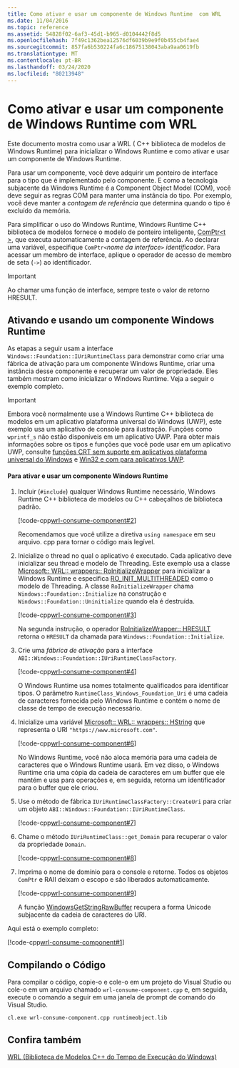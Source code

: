 ```yaml
---
title: Como ativar e usar um componente de Windows Runtime  com WRL
ms.date: 11/04/2016
ms.topic: reference
ms.assetid: 54828f02-6af3-45d1-b965-d0104442f8d5
ms.openlocfilehash: 7f49c1362bea12576df6039b9e9f0b455cb4fae4
ms.sourcegitcommit: 857fa6b530224fa6c18675138043aba9aa0619fb
ms.translationtype: MT
ms.contentlocale: pt-BR
ms.lasthandoff: 03/24/2020
ms.locfileid: "80213948"
---
```

# <a name="how-to-activate-and-use-a-windows-runtime-component-using-wrl"></a>Como ativar e usar um componente de Windows Runtime  com WRL

Este documento mostra como usar a WRL ( C++ biblioteca de modelos de Windows Runtime) para inicializar o Windows Runtime e como ativar e usar um componente de Windows Runtime.

Para usar um componente, você deve adquirir um ponteiro de interface para o tipo que é implementado pelo componente. E como a tecnologia subjacente da Windows Runtime é a Component Object Model (COM), você deve seguir as regras COM para manter uma instância do tipo. Por exemplo, você deve manter a *contagem de referência* que determina quando o tipo é excluído da memória.

Para simplificar o uso do Windows Runtime, Windows Runtime C++ biblioteca de modelos fornece o modelo de ponteiro inteligente, [ComPtr\<t >](comptr-class.md), que executa automaticamente a contagem de referência. Ao declarar uma variável, especifique `ComPtr<`*nome da interface*`>` *identificador*. Para acessar um membro de interface, aplique o operador de acesso de membro de seta (`->`) ao identificador.

> [!IMPORTANT]
> Ao chamar uma função de interface, sempre teste o valor de retorno HRESULT.

## <a name="activating-and-using-a-windows-runtime-component"></a>Ativando e usando um componente Windows Runtime

As etapas a seguir usam a interface `Windows::Foundation::IUriRuntimeClass` para demonstrar como criar uma fábrica de ativação para um componente Windows Runtime, criar uma instância desse componente e recuperar um valor de propriedade. Eles também mostram como inicializar o Windows Runtime. Veja a seguir o exemplo completo.

> [!IMPORTANT]
> Embora você normalmente use a Windows Runtime C++ biblioteca de modelos em um aplicativo plataforma universal do Windows (UWP), este exemplo usa um aplicativo de console para ilustração. Funções como `wprintf_s` não estão disponíveis em um aplicativo UWP. Para obter mais informações sobre os tipos e funções que você pode usar em um aplicativo UWP, consulte [funções CRT sem suporte em aplicativos plataforma universal do Windows](../../cppcx/crt-functions-not-supported-in-universal-windows-platform-apps.md) e [Win32 e com para aplicativos UWP](/uwp/win32-and-com/win32-and-com-for-uwp-apps).

#### <a name="to-activate-and-use-a-windows-runtime-component"></a>Para ativar e usar um componente Windows Runtime

1. Incluir (`#include`) qualquer Windows Runtime necessário, Windows Runtime C++ biblioteca de modelos ou C++ cabeçalhos de biblioteca padrão.

   [!code-cpp[wrl-consume-component#2](../codesnippet/CPP/how-to-activate-and-use-a-windows-runtime-component-using-wrl_1.cpp)]

   Recomendamos que você utilize a diretiva `using namespace` em seu arquivo. cpp para tornar o código mais legível.

2. Inicialize o thread no qual o aplicativo é executado. Cada aplicativo deve inicializar seu thread e modelo de Threading. Este exemplo usa a classe [Microsoft:: WRL:: wrappers:: RoInitializeWrapper](roinitializewrapper-class.md) para inicializar a Windows Runtime e especifica [RO_INIT_MULTITHREADED](/windows/win32/api/roapi/ne-roapi-ro_init_type) como o modelo de Threading. A classe `RoInitializeWrapper` chama `Windows::Foundation::Initialize` na construção e `Windows::Foundation::Uninitialize` quando ela é destruída.

   [!code-cpp[wrl-consume-component#3](../codesnippet/CPP/how-to-activate-and-use-a-windows-runtime-component-using-wrl_2.cpp)]

   Na segunda instrução, o operador [RoInitializeWrapper:: HRESULT](roinitializewrapper-class.md#hresult) retorna o `HRESULT` da chamada para `Windows::Foundation::Initialize`.

3. Crie uma *fábrica de ativação* para a interface `ABI::Windows::Foundation::IUriRuntimeClassFactory`.

   [!code-cpp[wrl-consume-component#4](../codesnippet/CPP/how-to-activate-and-use-a-windows-runtime-component-using-wrl_3.cpp)]

   O Windows Runtime usa nomes totalmente qualificados para identificar tipos. O parâmetro `RuntimeClass_Windows_Foundation_Uri` é uma cadeia de caracteres fornecida pelo Windows Runtime e contém o nome de classe de tempo de execução necessário.

4. Inicialize uma variável [Microsoft:: WRL:: wrappers:: HString](hstring-class.md) que representa o URI `"https://www.microsoft.com"`.

   [!code-cpp[wrl-consume-component#6](../codesnippet/CPP/how-to-activate-and-use-a-windows-runtime-component-using-wrl_4.cpp)]

   No Windows Runtime, você não aloca memória para uma cadeia de caracteres que o Windows Runtime usará. Em vez disso, o Windows Runtime cria uma cópia da cadeia de caracteres em um buffer que ele mantém e usa para operações e, em seguida, retorna um identificador para o buffer que ele criou.

5. Use o método de fábrica `IUriRuntimeClassFactory::CreateUri` para criar um objeto `ABI::Windows::Foundation::IUriRuntimeClass`.

   [!code-cpp[wrl-consume-component#7](../codesnippet/CPP/how-to-activate-and-use-a-windows-runtime-component-using-wrl_5.cpp)]

6. Chame o método `IUriRuntimeClass::get_Domain` para recuperar o valor da propriedade `Domain`.

   [!code-cpp[wrl-consume-component#8](../codesnippet/CPP/how-to-activate-and-use-a-windows-runtime-component-using-wrl_6.cpp)]

7. Imprima o nome de domínio para o console e retorne. Todos os objetos `ComPtr` e RAII deixam o escopo e são liberados automaticamente.

   [!code-cpp[wrl-consume-component#9](../codesnippet/CPP/how-to-activate-and-use-a-windows-runtime-component-using-wrl_7.cpp)]

   A função [WindowsGetStringRawBuffer](/windows/win32/api/winstring/nf-winstring-windowsgetstringrawbuffer) recupera a forma Unicode subjacente da cadeia de caracteres do URI.

Aqui está o exemplo completo:

[!code-cpp[wrl-consume-component#1](../codesnippet/CPP/how-to-activate-and-use-a-windows-runtime-component-using-wrl_8.cpp)]

## <a name="compiling-the-code"></a>Compilando o Código

Para compilar o código, copie-o e cole-o em um projeto do Visual Studio ou cole-o em um arquivo chamado `wrl-consume-component.cpp` e, em seguida, execute o comando a seguir em uma janela de prompt de comando do Visual Studio.

`cl.exe wrl-consume-component.cpp runtimeobject.lib`

## <a name="see-also"></a>Confira também

[WRL (Biblioteca de Modelos C++ do Tempo de Execução do Windows)](windows-runtime-cpp-template-library-wrl.md)
